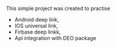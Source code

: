 This simple project was created to practise

- Android deep link,
- IOS universal link,
- Firbase deep linkk,
- Api integration with DEO package
